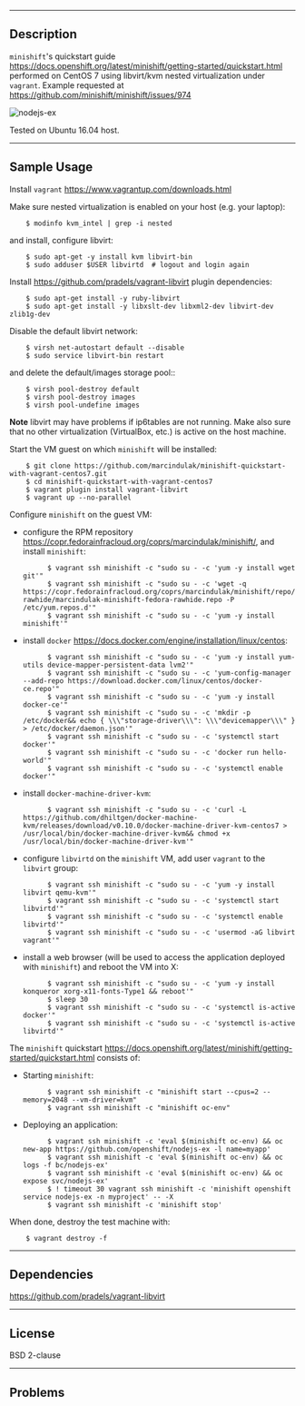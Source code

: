 -----------
Description
-----------

`minishift`'s quickstart guide https://docs.openshift.org/latest/minishift/getting-started/quickstart.html
performed on CentOS 7 using libvirt/kvm nested virtualization under `vagrant`.
Example requested at https://github.com/minishift/minishift/issues/974

![nodejs-ex](https://raw.github.com/marcindulak/minishift-quickstart-with-vagrant-centos7/master/screenshots/nodejs-ex.png)

Tested on Ubuntu 16.04 host.


------------
Sample Usage
------------

Install `vagrant` https://www.vagrantup.com/downloads.html

Make sure nested virtualization is enabled on your host (e.g. your laptop):

        $ modinfo kvm_intel | grep -i nested

and install, configure libvirt:

        $ sudo apt-get -y install kvm libvirt-bin
        $ sudo adduser $USER libvirtd  # logout and login again

Install https://github.com/pradels/vagrant-libvirt plugin dependencies:

        $ sudo apt-get install -y ruby-libvirt
        $ sudo apt-get install -y libxslt-dev libxml2-dev libvirt-dev zlib1g-dev

Disable the default libvirt network:

        $ virsh net-autostart default --disable
        $ sudo service libvirt-bin restart

and delete the default/images storage pool::

        $ virsh pool-destroy default
        $ virsh pool-destroy images
        $ virsh pool-undefine images

**Note** libvirt may have problems if ip6tables are not running.
Make also sure that no other virtualization (VirtualBox, etc.)
is active on the host machine.

Start the VM guest on which `minishift` will be installed:

        $ git clone https://github.com/marcindulak/minishift-quickstart-with-vagrant-centos7.git
        $ cd minishift-quickstart-with-vagrant-centos7
        $ vagrant plugin install vagrant-libvirt
        $ vagrant up --no-parallel

Configure `minishift` on the guest VM:

- configure the RPM repository https://copr.fedorainfracloud.org/coprs/marcindulak/minishift/, and install `minishift`:

            $ vagrant ssh minishift -c "sudo su - -c 'yum -y install wget git'"
            $ vagrant ssh minishift -c "sudo su - -c 'wget -q https://copr.fedorainfracloud.org/coprs/marcindulak/minishift/repo/fedora-rawhide/marcindulak-minishift-fedora-rawhide.repo -P /etc/yum.repos.d'"
            $ vagrant ssh minishift -c "sudo su - -c 'yum -y install minishift'"

- install `docker` https://docs.docker.com/engine/installation/linux/centos:

            $ vagrant ssh minishift -c "sudo su - -c 'yum -y install yum-utils device-mapper-persistent-data lvm2'"
            $ vagrant ssh minishift -c "sudo su - -c 'yum-config-manager --add-repo https://download.docker.com/linux/centos/docker-ce.repo'"
            $ vagrant ssh minishift -c "sudo su - -c 'yum -y install docker-ce'"
            $ vagrant ssh minishift -c "sudo su - -c 'mkdir -p /etc/docker&& echo { \\\"storage-driver\\\": \\\"devicemapper\\\" } > /etc/docker/daemon.json'"
            $ vagrant ssh minishift -c "sudo su - -c 'systemctl start docker'"
            $ vagrant ssh minishift -c "sudo su - -c 'docker run hello-world'"
            $ vagrant ssh minishift -c "sudo su - -c 'systemctl enable docker'"

- install `docker-machine-driver-kvm`:

            $ vagrant ssh minishift -c "sudo su - -c 'curl -L https://github.com/dhiltgen/docker-machine-kvm/releases/download/v0.10.0/docker-machine-driver-kvm-centos7 > /usr/local/bin/docker-machine-driver-kvm&& chmod +x /usr/local/bin/docker-machine-driver-kvm'"

- configure `libvirtd` on the `minishift` VM, add user `vagrant` to the `libvirt` group:

            $ vagrant ssh minishift -c "sudo su - -c 'yum -y install libvirt qemu-kvm'"
            $ vagrant ssh minishift -c "sudo su - -c 'systemctl start libvirtd'"
            $ vagrant ssh minishift -c "sudo su - -c 'systemctl enable libvirtd'"
            $ vagrant ssh minishift -c "sudo su - -c 'usermod -aG libvirt vagrant'"

- install a web browser (will be used to access the application deployed with `minishift`) and reboot the VM into X:

            $ vagrant ssh minishift -c "sudo su - -c 'yum -y install konqueror xorg-x11-fonts-Type1 && reboot'"
            $ sleep 30
            $ vagrant ssh minishift -c "sudo su - -c 'systemctl is-active docker'"
            $ vagrant ssh minishift -c "sudo su - -c 'systemctl is-active libvirtd'"

The `minishift` quickstart https://docs.openshift.org/latest/minishift/getting-started/quickstart.html consists of:

- Starting `minishift`:

            $ vagrant ssh minishift -c "minishift start --cpus=2 --memory=2048 --vm-driver=kvm"
            $ vagrant ssh minishift -c "minishift oc-env"

- Deploying an application:

            $ vagrant ssh minishift -c 'eval $(minishift oc-env) && oc new-app https://github.com/openshift/nodejs-ex -l name=myapp'
            $ vagrant ssh minishift -c 'eval $(minishift oc-env) && oc logs -f bc/nodejs-ex'
            $ vagrant ssh minishift -c 'eval $(minishift oc-env) && oc expose svc/nodejs-ex'
            $ ! timeout 30 vagrant ssh minishift -c 'minishift openshift service nodejs-ex -n myproject' -- -X
            $ vagrant ssh minishift -c 'minishift stop'

When done, destroy the test machine with:

        $ vagrant destroy -f


------------
Dependencies
------------

https://github.com/pradels/vagrant-libvirt


-------
License
-------

BSD 2-clause


--------
Problems
--------

